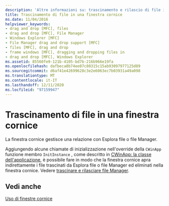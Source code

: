 ```yaml
---
description: 'Altre informazioni su: trascinamento e rilascio di file in una finestra cornice'
title: Trascinamento di file in una finestra cornice
ms.date: 11/04/2016
helpviewer_keywords:
- drag and drop [MFC], files
- drag and drop [MFC], File Manager
- Windows Explorer [MFC]
- File Manager drag and drop support [MFC]
- files [MFC], drag and drop
- frame windows [MFC], dragging and dropping files in
- drag and drop [MFC], Windows Explorer
ms.assetid: 85560fe9-121b-4105-bd7b-216b966e19fa
ms.openlocfilehash: dafbeca8b74ee07c80315c15ab93097977125d89
ms.sourcegitcommit: d6af41e42699628c3e2e6063ec7b03931a49a098
ms.translationtype: MT
ms.contentlocale: it-IT
ms.lasthandoff: 12/11/2020
ms.locfileid: "97159947"
---
```

# <a name="dragging-and-dropping-files-in-a-frame-window"></a>Trascinamento di file in una finestra cornice

La finestra cornice gestisce una relazione con Esplora file o file Manager.

Aggiungendo alcune chiamate di inizializzazione nell'override della `CWinApp` funzione membro `InitInstance` , come descritto in [CWinApp: la classe dell'applicazione](cwinapp-the-application-class.md), è possibile fare in modo che la finestra cornice apra indirettamente i file trascinati da Esplora file o file Manager ed eliminati nella finestra cornice. Vedere [trascinare e rilasciare file Manager](special-cwinapp-services.md).

## <a name="see-also"></a>Vedi anche

[Uso di finestre cornice](using-frame-windows.md)
